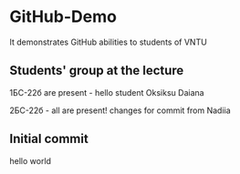 # GitHub-Demo
It demonstrates GitHub abilities to students of VNTU

## Students' group at the lecture
1БС-22б are present - hello
student Oksiksu
Daiana

2БС-22б - all are present!
changes for commit from Nadiia


## Initial commit
hello world
